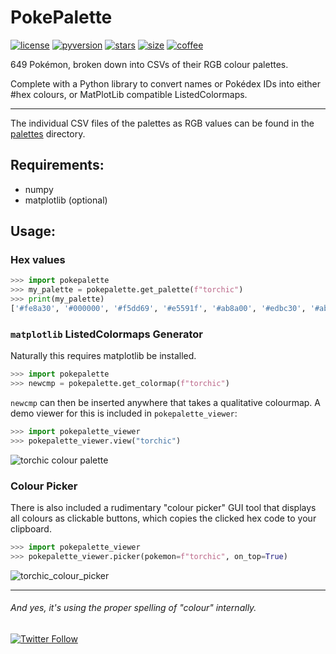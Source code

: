 # PokePalette

[![license](https://img.shields.io/github/license/CDWimmer/PokePalette?style=flat-square)](/LICENCE)
[![pyversion](https://img.shields.io/badge/Python-3.8%2B-blue?style=flat-square)]()
[![stars](https://img.shields.io/github/stars/CDWimmer/PokePalette?style=flat-square)]()
[![size](https://img.shields.io/github/languages/code-size/CDWimmer/PokePalette?style=flat-square)]()
[![coffee](https://img.shields.io/badge/Buy%20me%20a%20coffee-ko--fi.com%2Fch4rl1e-orange?link=https://ko-fi.com/ch4rl1e&style=social)](https://ko-fi.com/ch4rl1e)

649 Pokémon, broken down into CSVs of their RGB colour palettes. 

Complete with a Python library to convert names or Pokédex IDs into either #hex colours, or MatPlotLib compatible ListedColormaps.

---

The individual CSV files of the palettes as RGB values can be found in the [palettes](/palettes) directory.

## Requirements:
- numpy
- matplotlib (optional)

## Usage:

### Hex values
```python
>>> import pokepalette
>>> my_palette = pokepalette.get_palette(f"torchic")
>>> print(my_palette)
['#fe8a30', '#000000', '#f5dd69', '#e5591f', '#ab8a00', '#edbc30', '#ab400f', '#feab51', '#8a511f', '#7a4917', '#fefefe']
```



### `matplotlib` ListedColormaps Generator
Naturally this requires matplotlib be installed. 
```python
>>> import pokepalette
>>> newcmp = pokepalette.get_colormap(f"torchic")
```


`newcmp` can then be inserted anywhere that takes a qualitative colourmap. A demo viewer for this is included in `pokepalette_viewer`:

```python
>>> import pokepalette_viewer
>>> pokepalette_viewer.view("torchic")
```
![torchic colour palette](https://i.imgur.com/JEfZjBs.png)

### Colour Picker
There is also included a rudimentary "colour picker" GUI tool that displays all colours as clickable buttons, which copies the clicked hex code to your clipboard.

```python
>>> import pokepalette_viewer
>>> pokepalette_viewer.picker(pokemon=f"torchic", on_top=True)
```
![torchic_colour_picker](https://i.imgur.com/WF2ztLz.png)

---
###### And yes, it's using the proper spelling of "colour" internally.
[![Twitter Follow](https://img.shields.io/twitter/follow/CharlesDWimmer?label=Follow%20me&logoColor=orange&style=social)](https://twitter.com/CharlesDWimmer)
